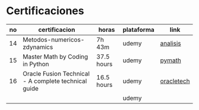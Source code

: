 # Certificaciones

| no | certificacion | horas | plataforma | link |
|---|---|---|---|---|
|14| Metodos-numericos-zdynamics| 7h 43m |udemy|[analisis](https://www.udemy.com/course/metodos-numericos-zdynamics/learn) |
|15| Master Math by Coding in Python | 37.5 hours | udemy | [pymath](https://www.udemy.com/course/math-with-python/learn) |
|16| Oracle Fusion Technical - A complete technical guide | 16.5 hours | udemy | [oracletech](https://www.udemy.com/course/oracle-fusion-cloud-erp-technical-with-oracle-soa-java/learn) |
| | | | udemy | |